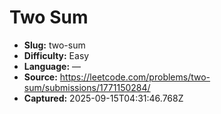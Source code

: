 # Two Sum

- **Slug:** two-sum
- **Difficulty:** Easy
- **Language:** —
- **Source:** https://leetcode.com/problems/two-sum/submissions/1771150284/
- **Captured:** 2025-09-15T04:31:46.768Z
